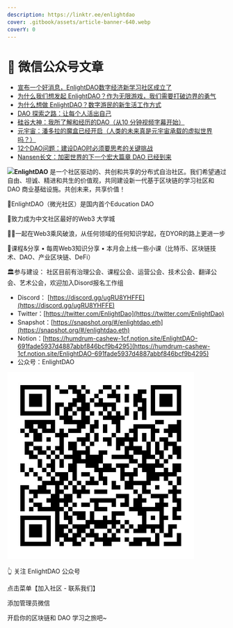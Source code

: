 ```yaml
---
description: https://linktr.ee/enlightdao
cover: .gitbook/assets/article-banner-640.webp
coverY: 0
---
```


# 📔 微信公众号文章

* [宣布一个好消息，EnlightDAO数字经济新学习社区成立了](xuan-bu-yi-ge-hao-xiao-xi-enlightdao-shu-zi-jing-ji-xin-xue-xi-she-qu-cheng-li-le.md)
* [为什么我们想发起 EnlightDAO？作为无限游戏，我们需要打破边界的勇气](https://app.gitbook.com/s/5fDzcwwFzxQbLE801lZT/c/lkz3GQMjN9t4fiItlKOU/wei-shen-me-wo-men-xiang-fa-qi-enlightdao-zuo-wei-wu-xian-you-xi-wo-men-xu-yao-da-po-bian-jie-de-yon)
* [为什么想做 EnlightDAO？数字游民的新生活工作方式](wei-shi-mo-xiang-zuo-enlightdao-shu-zi-you-min-de-xin-sheng-huo-gong-zuo-fang-shi.md)
* [DAO 探索之路：让每个人活出自己](https://app.gitbook.com/s/5fDzcwwFzxQbLE801lZT/c/30uhvzC8FH0Lq9v8h7tg/dao-tan-suo-zhi-lu-rang-mei-ge-ren-huo-chu-zi-ji)
* [硅谷大神：我所了解和经历的DAO（从10 分钟视频字幕开始）](https://app.gitbook.com/s/5fDzcwwFzxQbLE801lZT/c/30uhvzC8FH0Lq9v8h7tg/gui-gu-da-shen-wo-suo-le-jie-he-jing-li-de-dao-cong-10-fen-zhong-shi-pin-zi-mu-kai-shi)
* [元宇宙：潘多拉的魔盒已经开启（人类的未来真是元宇宙承载的虚拟世界吗？）](https://app.gitbook.com/s/5fDzcwwFzxQbLE801lZT/c/30uhvzC8FH0Lq9v8h7tg/yuan-yu-zhou-pan-duo-la-de-mo-he-yi-jing-kai-qi-ren-lei-de-wei-lai-zhen-shi-yuan-yu-zhou-cheng-zai-d)
* [12个DAO问题：建设DAO时必须要思考的关键挑战](wei-xin-gong-zhong-hao-wen-zhang/12-ge-dao-wen-ti-jian-she-dao-shi-bi-xu-yao-si-kao-de-guan-jian-tiao-zhan.md)
* [Nansen长文：加密世界的下一个宏大篇章 DAO 已经到来](wei-xin-gong-zhong-hao-wen-zhang/nansen-chang-wen-jia-mi-shi-jie-de-xia-yi-ge-hong-da-pian-zhang-dao-yi-jing-dao-lai.md)



![](.gitbook/assets/enlightDAO\_SPv-Odc1\_400x400.jpg)**EnlightDAO** 是一个社区驱动的、共创和共享的分布式自治社区。我们希望通过自由、坦诚、精进和共生的价值观，共同建设新一代基于区块链的学习社区和 DAO 商业基础设施。共创未来，共享价值！

🌟EnlightDAO（微光社区）是国内首个Education DAO

🏫致力成为中文社区最好的Web3 大学城

🏄🏻一起在Web3乘风破浪，从任何领域的任何知识学起，在DYOR的路上更进一步

📒课程&分享 • 每周Web3知识分享 • 本月会上线一些小课（比特币、区块链技术、DAO、产业区块链、DeFi）

🏛参与建设： 社区目前有治理公会、课程公会、运营公会、技术公会、翻译公会、艺术公会，欢迎加入Disord报名工作组

* Discord： [https://discord.gg/ugRU8YHFFE](https://discord.gg/ugRU8YHFFE)
* Twitter：[https://twitter.com/EnlightDao](https://twitter.com/EnlightDao)
* Snapshot：[https://snapshot.org/#/enlightdao.eth](https://snapshot.org/#/enlightdao.eth)
* Notion：[https://humdrum-cashew-1cf.notion.site/EnlightDAO-691fade5937d4887abbf846bcf9b4295](https://humdrum-cashew-1cf.notion.site/EnlightDAO-691fade5937d4887abbf846bcf9b4295)
* 公众号：EnlightDAO

![](.gitbook/assets/scan-to-follow.png)

👆 关注 EnlightDAO 公众号

点击菜单【加入社区 - 联系我们】

添加管理员微信

开启你的区块链和 DAO 学习之旅吧\~
